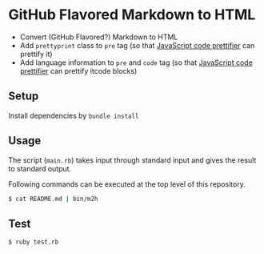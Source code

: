 # GitHub Flavored Markdown to HTML

* Convert (GitHub Flavored?) Markdown to HTML
* Add `prettyprint` class to `pre` tag (so that [JavaScript code prettifier](https://github.com/google/code-prettify) can prettify it)
* Add language information to `pre` and `code` tag (so that [JavaScript code prettifier](https://github.com/google/code-prettify) can prettify itcode blocks)

## Setup

Install dependencies by `bundle install`

## Usage

The script (`main.rb`) takes input through standard input and gives the result to standard output.

Following commands can be executed at the top level of this repository.

```sh
$ cat README.md | bin/m2h
```

## Test

```sh
$ ruby test.rb
```
